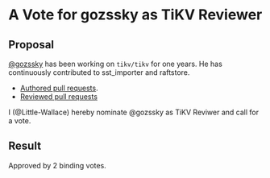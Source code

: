 # A Vote for gozssky as TiKV Reviewer

## Proposal

[@gozssky](https://github.com/gozssky) has been working on `tikv/tikv` for one years. He has continuously contributed to sst_importer and raftstore.

* [Authored pull requests](https://github.com/tikv/tikv/commits?author=gozssky).
* [Reviewed pull requests](https://github.com/tikv/tikv/pulls?q=is%3Apr+reviewed-by%3Agozssky)

I (@Little-Wallace) hereby nominate @gozssky as TiKV Reviwer and call for a vote.

## Result

Approved by 2 binding votes.

